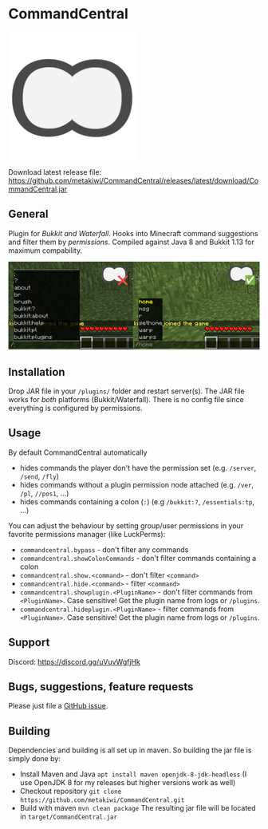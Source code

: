 # CommandCentral
![Logo](https://raw.githubusercontent.com/metakiwi/CommandCentral/main/images/logo.png)

Download latest release file: https://github.com/metakiwi/CommandCentral/releases/latest/download/CommandCentral.jar

## General
Plugin for *Bukkit and Waterfall*. Hooks into Minecraft command suggestions and filter them by *permissions*. Compiled against Java 8 and Bukkit 1.13 for maximum compability.

![Demo](https://raw.githubusercontent.com/metakiwi/CommandCentral/main/images/demo.png)

## Installation
Drop JAR file in your `/plugins/` folder and restart server(s). The JAR file works for *both* platforms (Bukkit/Waterfall). There is no config file since everything is configured by permissions.

## Usage
By default CommandCentral automatically
* hides commands the player don't have the permission set (e.g. `/server`, `/send`, `/fly`)
* hides commands without a plugin permission node attached (e.g. `/ver`, `/pl`, `//pos1`, ...)
* hides commands containing a colon (`:`) (e.g `/bukkit:?`, `/essentials:tp`, ...)

You can adjust the behaviour by setting group/user permissions in your favorite permissions manager (like LuckPerms):
* `commandcentral.bypass` - don't filter any commands
* `commandcentral.showColonCommands` - don't filter commands containing a colon
* `commandcentral.show.<command>` - don't filter `<command>`
* `commandcentral.hide.<command>` - filter `<command>`
* `commandcentral.showplugin.<PluginName>` - don't filter commands from `<PluginName>`. Case sensitive! Get the plugin name from logs or `/plugins`.
* `commandcentral.hideplugin.<PluginName>` - filter commands from `<PluginName>`. Case sensitive! Get the plugin name from logs or `/plugins`.

## Support
Discord: https://discord.gg/uVuvWgfjHk

## Bugs, suggestions, feature requests
Please just file a [GitHub issue](https://github.com/metakiwi/CommandCentral/issues).

## Building
Dependencies and building is all set up in maven. So building the jar file is simply done by:
* Install Maven and Java `apt install maven openjdk-8-jdk-headless` (I use OpenJDK 8 for my releases but higher versions work as well)
* Checkout repository `git clone https://github.com/metakiwi/CommandCentral.git`
* Build with maven `mvn clean package`
The resulting jar file will be located in `target/CommandCentral.jar`
